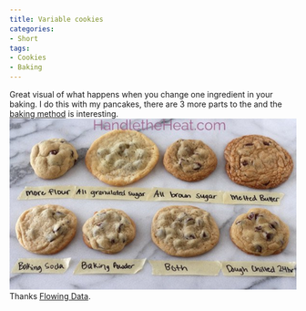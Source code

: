 ```yaml
---
title: Variable cookies
categories:
- Short
tags:
- Cookies
- Baking
---
```


Great visual of what happens when you change one ingredient in your baking. I do this with my pancakes, there are 3 more parts to the and the 
[baking method](http://www.handletheheat.com/ultimate-guide-chocolate-chip-cookies-part-4/) is interesting. 
![](/images/static_52001c0be4b09bc7c9f838c9_52224ed3e4b0ba9919a3e0e1_54cdd4e4e4b0ffd1402e3368_1422775524624_image.jpg) 
Thanks 
[Flowing Data](http://flowingdata.com/2014/12/24/cookie-ingredient-variants/).
